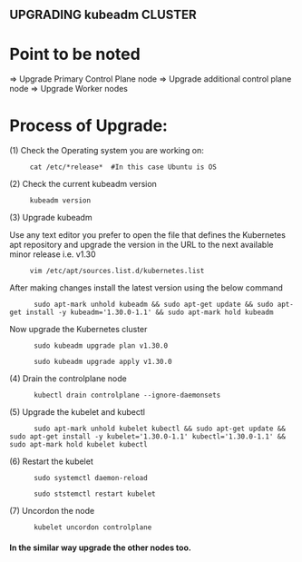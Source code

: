 ## UPGRADING kubeadm CLUSTER

# Point to be noted

=> Upgrade Primary Control Plane node
=> Upgrade additional control plane node
=> Upgrade Worker nodes

# Process of Upgrade:

(1) Check the Operating system you are working on:

         cat /etc/*release*  #In this case Ubuntu is OS

(2) Check the current kubeadm version

         kubeadm version

(3) Upgrade kubeadm

Use any text editor you prefer to open the file that defines the Kubernetes apt repository and upgrade the version in the URL to the next available minor release i.e. v1.30

         vim /etc/apt/sources.list.d/kubernetes.list

After making changes install the latest version using the below command

          sudo apt-mark unhold kubeadm && sudo apt-get update && sudo apt-get install -y kubeadm='1.30.0-1.1' && sudo apt-mark hold kubeadm

Now upgrade the Kubernetes cluster

          sudo kubeadm upgrade plan v1.30.0

          sudo kubeadm upgrade apply v1.30.0

(4) Drain the controlplane node

          kubectl drain controlplane --ignore-daemonsets

(5) Upgrade the kubelet and kubectl

          sudo apt-mark unhold kubelet kubectl && sudo apt-get update && sudo apt-get install -y kubelet='1.30.0-1.1' kubectl='1.30.0-1.1' && sudo apt-mark hold kubelet kubectl

(6) Restart the kubelet

          sudo systemctl daemon-reload

          sudo ststemctl restart kubelet

(7) Uncordon the node

          kubelet uncordon controlplane


#### In the similar way upgrade the other nodes too.
